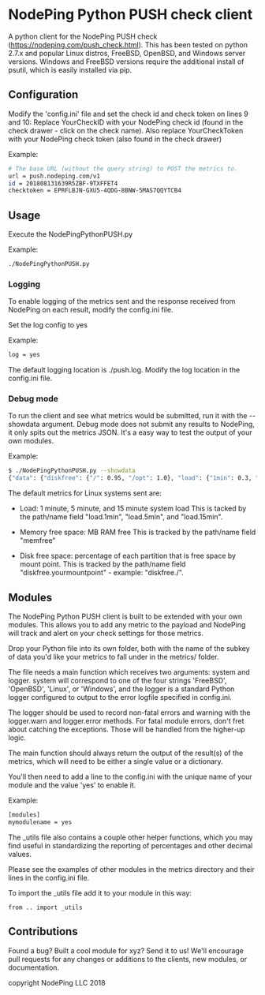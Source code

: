 # NodePing Python PUSH check client

A python client for the NodePing PUSH check (<https://nodeping.com/push_check.html>).
This has been tested on python 2.7.x and popular Linux distros, FreeBSD, OpenBSD, and Windows server versions. Windows and FreeBSD versions require the additional install of psutil, which is easily installed via pip.

## Configuration

Modify the 'config.ini' file and set the check id and check token on lines 9 and 10:
Replace YourCheckID with your NodePing check id (found in the check drawer  - click on the check name).
Also replace YourCheckToken with your NodePing check token (also found in the check drawer)

Example:

```sh
# The base URL (without the query string) to POST the metrics to.
url = push.nodeping.com/v1
id = 201808131639R5ZBF-9TXFFET4
checktoken = EPRFLBJN-GXU5-4QDG-8BNW-5MAS7QQYTCB4
```

## Usage

Execute the NodePingPythonPUSH.py

Example:

```sh
./NodePingPythonPUSH.py
```

### Logging

To enable logging of the metrics sent and the response received from NodePing on each result, modify the config.ini file.

Set the log config to yes

Example:

```sh
log = yes
```

The default logging location is ./push.log.  Modify the log location in the config.ini file.

### Debug mode

To run the client and see what metrics would be submitted, run it with the --showdata argument. Debug mode does not submit any results to NodePing, it only spits out the metrics JSON. It's a easy way to test the output of your own modules.

Example:

```sh
$ ./NodePingPythonPUSH.py --showdata
{"data": {"diskfree": {"/": 0.95, "/opt": 1.0}, "load": {"1min": 0.3, "5min": 0.43, "15min": 0.52}, "memfree": 3053}}
```

The default metrics for Linux systems sent are:

* Load: 1 minute, 5 minute, and 15 minute system load
This is tacked by the path/name field "load.1min", "load.5min", and "load.15min".

* Memory free space: MB RAM free
This is tracked by the path/name field "memfree"

* Disk free space: percentage of each partition that is free space by mount point.
This is tracked by the path/name field "diskfree.yourmountpoint" - example: "diskfree./".

## Modules

The NodePing Python PUSH client is built to be extended with your own modules. This allows you to add any metric to the payload and NodePing will track and alert on your check settings for those metrics.

Drop your Python file into its own folder, both with the name of the subkey of data you'd like your metrics to fall under in the metrics/ folder.

The file needs a main function which receives two arguments: system and logger. system will correspond to one of the four strings 'FreeBSD', 'OpenBSD', 'Linux', or 'Windows', and the logger is a standard Python logger configured to output to the error logfile specified in config.ini.

The logger should be used to record non-fatal errors and warning with the logger.warn and logger.error methods. For fatal module errors, don't fret about catching the exceptions. Those will be handled from the higher-up logic.

The main function should always return the output of the result(s) of the metrics, which will need to be either a single value or a dictionary.

You'll then need to add a line to the config.ini with the unique name of your module and the value 'yes' to enable it.

Example:

```sh
[modules]
mymodulename = yes
```

The _utils file also contains a couple other helper functions, which you may find useful in standardizing the reporting of percentages and other decimal values.

Please see the examples of other modules in the metrics directory and their lines in the config.ini file.

To import the _utils file add it to your module in this way:

```python3
from .. import _utils
```

## Contributions

Found a bug? Built a cool module for xyz? Send it to us!
We'll encourage pull requests for any changes or additions to the clients, new modules, or documentation.

copyright NodePing LLC 2018
